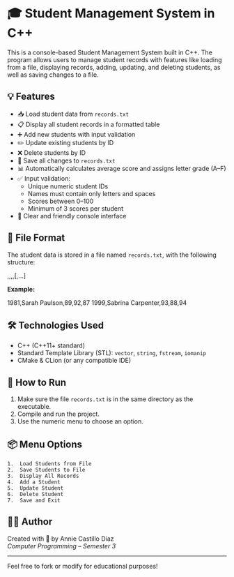 # 🎓 Student Management System in C++

This is a console-based Student Management System built in C++. The program allows users to manage student records with features like loading from a file, displaying records, adding, updating, and deleting students, as well as saving changes to a file.

## 💡 Features

- 📥 Load student data from `records.txt`
- 📋 Display all student records in a formatted table
- ➕ Add new students with input validation
- ✏️ Update existing students by ID
- ❌ Delete students by ID
- 💾 Save all changes to `records.txt`
- 📊 Automatically calculates average score and assigns letter grade (A–F)
- ✅ Input validation:
  - Unique numeric student IDs
  - Names must contain only letters and spaces
  - Scores between 0–100
  - Minimum of 3 scores per student
- 💬 Clear and friendly console interface

## 📁 File Format

The student data is stored in a file named `records.txt`, with the following structure:

,,,,[,…]

**Example:**

1981,Sarah Paulson,89,92,87
1999,Sabrina Carpenter,93,88,94

## 🛠 Technologies Used

- C++ (C++11+ standard)
- Standard Template Library (STL): `vector`, `string`, `fstream`, `iomanip`
- CMake & CLion (or any compatible IDE)

## 🚀 How to Run

1. Make sure the file `records.txt` is in the same directory as the executable.
2. Compile and run the project.
3. Use the numeric menu to choose an option.

## 📦 Menu Options

	1.	Load Students from File
	2.	Save Students to File
	3.	Display All Records
	4.	Add a Student
	5.	Update Student
	6.	Delete Student
	7.	Save and Exit

## 👩‍💻 Author

Created with 💜 by Annie Castillo Diaz  
*Computer Programming – Semester 3*

---

Feel free to fork or modify for educational purposes!
